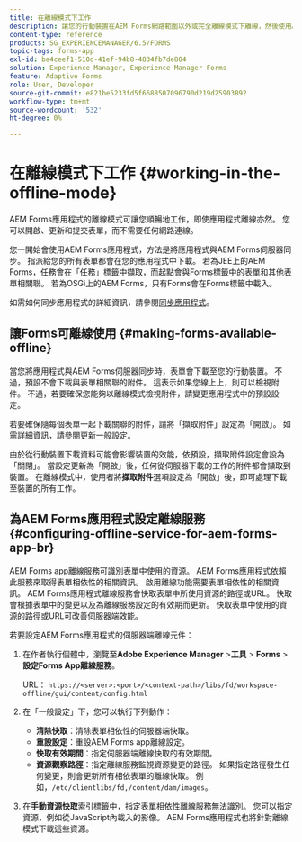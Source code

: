 ```yaml
---
title: 在離線模式下工作
description: 讓您的行動裝置在AEM Forms網路範圍以外或完全離線模式下離線，然後使用AEM Forms應用程式
content-type: reference
products: SG_EXPERIENCEMANAGER/6.5/FORMS
topic-tags: forms-app
exl-id: ba4ceef1-510d-41ef-94b8-4834fb7de804
solution: Experience Manager, Experience Manager Forms
feature: Adaptive Forms
role: User, Developer
source-git-commit: e821be5233fd5f6688507096790d219d25903892
workflow-type: tm+mt
source-wordcount: '532'
ht-degree: 0%

---
```


# 在離線模式下工作 {#working-in-the-offline-mode}

AEM Forms應用程式的離線模式可讓您順暢地工作，即使應用程式離線亦然。 您可以開啟、更新和提交表單，而不需要任何網路連線。

您一開始會使用AEM Forms應用程式，方法是將應用程式與AEM Forms伺服器同步。 指派給您的所有表單都會在您的應用程式中下載。 若為JEE上的AEM Forms，任務會在「任務」標籤中擷取，而起點會與Forms標籤中的表單和其他表單相關聯。 若為OSGi上的AEM Forms，只有Forms會在Forms標籤中載入。

如需如何同步應用程式的詳細資訊，請參閱[同步應用程式](/help/forms/using/sync-app.md)。

## 讓Forms可離線使用 {#making-forms-available-offline}

當您將應用程式與AEM Forms伺服器同步時，表單會下載至您的行動裝置。 不過，預設不會下載與表單相關聯的附件。 這表示如果您線上上，則可以檢視附件。 不過，若要確保您能夠以離線模式檢視附件，請變更應用程式中的預設設定。

若要確保隨每個表單一起下載關聯的附件，請將「擷取附件」設定為「開啟」。 如需詳細資訊，請參閱[更新一般設定](/help/forms/using/update-general-settings.md)。

由於從行動裝置下載資料可能會影響裝置的效能，依預設，擷取附件設定會設為「關閉」。 當設定更新為「開啟」後，任何從伺服器下載的工作的附件都會擷取到裝置。 在離線模式中，使用者將&#x200B;**擷取附件**&#x200B;選項設定為「開啟」後，即可處理下載至裝置的所有工作。

## 為AEM Forms應用程式設定離線服務 {#configuring-offline-service-for-aem-forms-app-br}

AEM Forms app離線服務可識別表單中使用的資源。 AEM Forms應用程式依賴此服務來取得表單相依性的相關資訊。 啟用離線功能需要表單相依性的相關資訊。 AEM Forms應用程式離線服務會快取表單中所使用資源的路徑或URL。 快取會根據表單中的變更以及為離線服務設定的有效期而更新。 快取表單中使用的資源的路徑或URL可改善伺服器端效能。

若要設定AEM Forms應用程式的伺服器端離線元件：

1. 在作者執行個體中，瀏覽至&#x200B;**Adobe Experience Manager** >**工具** > **Forms** > **設定Forms App離線服務**。

   URL： `https://<server>:<port>/<context-path>/libs/fd/workspace-offline/gui/content/config.html`

1. 在「一般設定」下，您可以執行下列動作：

   * **清除快取**：清除表單相依性的伺服器端快取。
   * **重設設定**：重設AEM Forms app離線設定。
   * **快取有效期間**：指定伺服器端離線快取的有效期間。
   * **資源觀察路徑**：指定離線服務監視資源變更的路徑。 如果指定路徑發生任何變更，則會更新所有相依表單的離線快取。 例如，`/etc/clientlibs/fd,/content/dam/images`。

1. 在&#x200B;**手動資源快取**&#x200B;索引標籤中，指定表單相依性離線服務無法識別。 您可以指定資源，例如從JavaScript內載入的影像。 AEM Forms應用程式也將針對離線模式下載這些資源。
